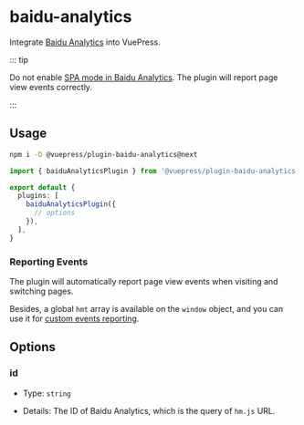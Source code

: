 # baidu-analytics

<NpmBadge package="@vuepress/plugin-baidu-analytics" />

Integrate [Baidu Analytics](https://tongji.baidu.com/) into VuePress.

::: tip

Do not enable [SPA mode in Baidu Analytics](https://tongji.baidu.com/web/help/article?id=324&type=0). The plugin will report page view events correctly.

:::

## Usage

```bash
npm i -D @vuepress/plugin-baidu-analytics@next
```

```ts
import { baiduAnalyticsPlugin } from '@vuepress/plugin-baidu-analytics'

export default {
  plugins: [
    baiduAnalyticsPlugin({
      // options
    }),
  ],
}
```

### Reporting Events

The plugin will automatically report page view events when visiting and switching pages.

Besides, a global `hmt` array is available on the `window` object, and you can use it for [custom events reporting](https://tongji.baidu.com/holmes/Analytics/%E6%8A%80%E6%9C%AF%E6%8E%A5%E5%85%A5%E6%8C%87%E5%8D%97/JS%20API/JS%20API%20%E4%BD%BF%E7%94%A8%E6%89%8B%E5%86%8C).

## Options

### id

- Type: `string`

- Details: The ID of Baidu Analytics, which is the query of `hm.js` URL.
